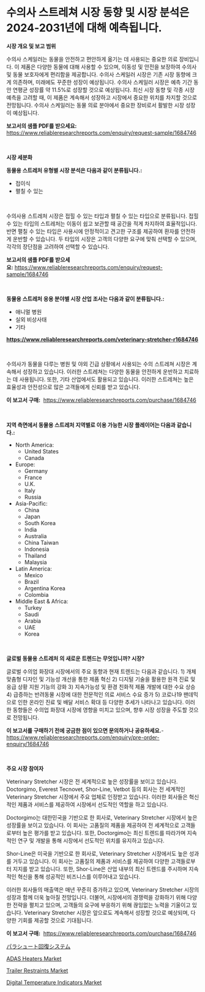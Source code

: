 <p><h1>수의사 스트레쳐 시장 동향 및 시장 분석은 2024-2031년에 대해 예측됩니다.</h1></p><p><strong>시장 개요 및 보고 범위</strong></p>
<p><p>수의사 스케일러는 동물을 안전하고 편안하게 옮기는 데 사용되는 중요한 의료 장비입니다. 이 제품은 다양한 동물에 대해 사용할 수 있으며, 이동성 및 안전을 보장하여 수의사 및 동물 보호자에게 편리함을 제공합니다. 수의사 스케일러 시장은 기존 시장 동향에 크게 의존하며, 미래에도 꾸준한 성장이 예상됩니다. 수의사 스케일러 시장은 예측 기간 동안 연평균 성장률 약 11.5%로 성장할 것으로 예상됩니다. 최신 시장 동향 및 각종 시장 예측을 고려할 때, 이 제품은 계속해서 성장하고 시장에서 중요한 위치를 차지할 것으로 전망됩니다. 수의사 스케일러는 동물 의료 분야에서 중요한 장비로서 활발한 시장 성장이 예상됩니다.</p></p>
<p><strong>보고서의 샘플 PDF를 받으세요:</strong> <a href="https://www.reliableresearchreports.com/enquiry/request-sample/1684746">https://www.reliableresearchreports.com/enquiry/request-sample/1684746</a></p>
<p>&nbsp;</p>
<p><strong>시장 세분화</strong></p>
<p><strong>동물용 스트레처 유형별 시장 분석은 다음과 같이 분류됩니다.:</strong></p>
<p><ul><li>접이식</li><li>펼칠 수 있는</li></ul></p>
<p>&nbsp;</p>
<p><p>수의사용 스트레처 시장은 접힐 수 있는 타입과 펼칠 수 있는 타입으로 분류됩니다. 접힐 수 있는 타입의 스트레처는 이동이 쉽고 보관할 때 공간을 적게 차지하여 효율적입니다. 반면 펼칠 수 있는 타입은 사용시에 안정적이고 견고한 구조를 제공하여 환자를 안전하게 운반할 수 있습니다. 두 타입의 시장은 고객의 다양한 요구에 맞춰 선택할 수 있으며, 각각의 장단점을 고려하여 선택할 수 있습니다.</p></p>
<p><strong>보고서의 샘플 PDF를 받으세요:</strong>&nbsp;<a href="https://www.reliableresearchreports.com/enquiry/request-sample/1684746">https://www.reliableresearchreports.com/enquiry/request-sample/1684746</a></p>
<p>&nbsp;</p>
<p><strong> 동물용 스트레처 응용 분야별 시장 산업 조사는 다음과 같이 분류됩니다.:</strong></p>
<p><ul><li>애니멀 병원</li><li>실외 비상사태</li><li>기타</li></ul></p>
<p><strong><a href="https://www.reliableresearchreports.com/veterinary-stretcher-r1684746">https://www.reliableresearchreports.com/veterinary-stretcher-r1684746</a></strong></p>
<p>&nbsp;</p>
<p><p>수의사가 동물을 다루는 병원 및 야외 긴급 상황에서 사용되는 수의 스트레쳐 시장은 계속해서 성장하고 있습니다. 이러한 스트레쳐는 다양한 동물을 안전하게 운반하고 치료하는 데 사용됩니다. 또한, 기타 산업에서도 활용되고 있습니다. 이러한 스트레쳐는 높은 효율성과 안전성으로 많은 고객들에게 신뢰를 받고 있습니다.</p></p>
<p><strong>이 보고서 구매:</strong>&nbsp; <a href="https://www.reliableresearchreports.com/purchase/1684746">https://www.reliableresearchreports.com/purchase/1684746</a></p>
<p>&nbsp;</p>
<p><strong>지역 측면에서 동물용 스트레처 지역별로 이용 가능한 시장 플레이어는 다음과 같습니다.:</strong></p>
<p><ul>
    <li>
        North America:
        <ul>
            <li>United States</li>
            <li>Canada</li>
        </ul>
    </li>
    <li>
        Europe:
        <ul>
            <li>Germany</li>
            <li>France</li>
            <li>U.K.</li>
            <li>Italy</li>
            <li>Russia</li>
        </ul>
    </li>
    <li>
        Asia-Pacific:
        <ul>
            <li>China</li>
            <li>Japan</li>
            <li>South Korea</li>
            <li>India</li>
            <li>Australia</li>
            <li>China Taiwan</li>
            <li>Indonesia</li>
            <li>Thailand</li>
            <li>Malaysia</li>
        </ul>
    </li>
    <li>
        Latin America:
        <ul>
            <li>Mexico</li>
            <li>Brazil</li>
            <li>Argentina Korea</li>
            <li>Colombia</li>
        </ul>
    </li>
    <li>
        Middle East & Africa:
        <ul>
            <li>Turkey</li>
            <li>Saudi</li>
            <li>Arabia</li>
            <li>UAE</li>
            <li>Korea</li>
        </ul>
    </li>
    </ul></p>
<p>&nbsp;</p>
<p><strong>글로벌 동물용 스트레처 의 새로운 트렌드는 무엇입니까? 시장?</strong></p>
<p><p>글로벌 수의업 화장대 시장에서의 주요 동향과 현재 트렌드는 다음과 같습니다. 1) 개체 맞춤형 디자인 및 기능성 개선을 통한 제품 혁신 2) 디지털 기술을 활용한 원격 진료 및 응급 상황 지원 기능의 강화 3) 지속가능성 및 환경 친화적 제품 개발에 대한 수요 상승 4) 급증하는 반려동물 시장에 대한 전문적인 의료 서비스 수요 증가 5) 코로나19 팬데믹으로 인한 온라인 진료 및 배달 서비스 확대 등 다양한 추세가 나타나고 있습니다. 이러한 동향들은 수의업 화장대 시장에 영향을 미치고 있으며, 향후 시장 성장을 주도할 것으로 전망됩니다.</p></p>
<p><strong>이 보고서를 구매하기 전에 궁금한 점이 있으면 문의하거나 공유하세요.</strong>- <a href="https://www.reliableresearchreports.com/enquiry/pre-order-enquiry/1684746">https://www.reliableresearchreports.com/enquiry/pre-order-enquiry/1684746</a></p>
<p>&nbsp;</p>
<p><strong>주요 시장 참여자</strong></p>
<p><p>Veterinary Stretcher 시장은 전 세계적으로 높은 성장률을 보이고 있습니다. Doctorgimo, Everest Tecnovet, Shor-Line, Vetbot 등의 회사는 전 세계적인 Veterinary Stretcher 시장에서 주요 업체로 인정받고 있습니다. 이러한 회사들은 혁신적인 제품과 서비스를 제공하여 시장에서 선도적인 역할을 하고 있습니다.</p><p>Doctorgimo는 대한민국을 기반으로 한 회사로, Veterinary Stretcher 시장에서 높은 성장률을 보이고 있습니다. 이 회사는 고품질의 제품을 제공하여 전 세계적으로 고객들로부터 높은 평가를 받고 있습니다. 또한, Doctorgimo는 최신 트렌드를 따라가며 지속적인 연구 및 개발을 통해 시장에서 선도적인 위치를 유지하고 있습니다.</p><p>Shor-Line은 미국을 기반으로 한 회사로, Veterinary Stretcher 시장에서도 높은 성과를 거두고 있습니다. 이 회사는 고품질의 제품과 서비스를 제공하여 다양한 고객들로부터 지지를 받고 있습니다. 또한, Shor-Line은 산업 내부의 최신 트렌드를 주시하며 지속적인 혁신을 통해 성공적인 비즈니스를 이루어내고 있습니다.</p><p>이러한 회사들의 매출액은 매년 꾸준히 증가하고 있으며, Veterinary Stretcher 시장의 성장과 함께 더욱 높아질 전망입니다. 더불어, 시장에서의 경쟁력을 강화하기 위해 다양한 전략을 펼치고 있으며, 고객들의 요구에 부응하기 위해 끊임없는 노력을 기울이고 있습니다. Veterinary Stretcher 시장은 앞으로도 계속해서 성장할 것으로 예상되며, 다양한 기회를 제공할 것으로 기대됩니다.</p></p>
<p><strong>이 보고서 구매:</strong>&nbsp;&nbsp;<a href="https://www.reliableresearchreports.com/purchase/1684746">https://www.reliableresearchreports.com/purchase/1684746</a></p>
<p><p><a href="https://github.com/nemesis2824/Market-Research-Report-List-1/blob/main/977819122132.md">パラシュート回復システム</a></p><p><a href="https://www.linkedin.com/pulse/adas-heaters-market-research-report-forecasted-period-from-2024-vgwif?trackingId=4U%2F3P6%2Bmw1vkl9AiDcApVg%3D%3D">ADAS Heaters Market</a></p><p><a href="https://www.linkedin.com/pulse/trailer-restraints-market-size-examines-its-scope-primary-focus-im5of?trackingId=NWB58ubp2F2xVAHVXZLQXQ%3D%3D">Trailer Restraints Market</a></p><p><a href="https://github.com/nicholepatriciadoylenwnrjr0/Market-Research-Report-List-1/blob/main/digital-temperature-indicators-market.md">Digital Temperature Indicators Market</a></p></p>